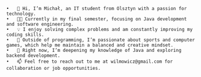 	•	👋 Hi, I’m Michał, an IT student from Olsztyn with a passion for technology.
	•	👨‍🎓 Currently in my final semester, focusing on Java development and software engineering.
	•	💡 I enjoy solving complex problems and am constantly improving my coding skills.
	•	👀 Outside of programming, I’m passionate about sports and computer games, which help me maintain a balanced and creative mindset.
	•	🌱 Right now, I’m deepening my knowledge of Java and exploring backend development.
	•	📫 Feel free to reach out to me at wilmowicz@gmail.com for collaboration or job opportunities.

<!---
Michalwili/Michalwili is a ✨ special ✨ repository because its `README.md` (this file) appears on your GitHub profile.
You can click the Preview link to take a look at your changes.
--->

